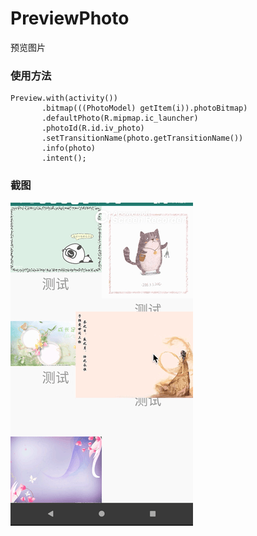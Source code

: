 # PreviewPhoto
预览图片

### 使用方法
    Preview.with(activity())
           .bitmap(((PhotoModel) getItem(i)).photoBitmap)
           .defaultPhoto(R.mipmap.ic_launcher)
           .photoId(R.id.iv_photo)
           .setTransitionName(photo.getTransitionName())
           .info(photo)
           .intent();
### 截图

![images](https://github.com/Wiser-Wong/PreviewPhoto/blob/master/images/record.gif)
